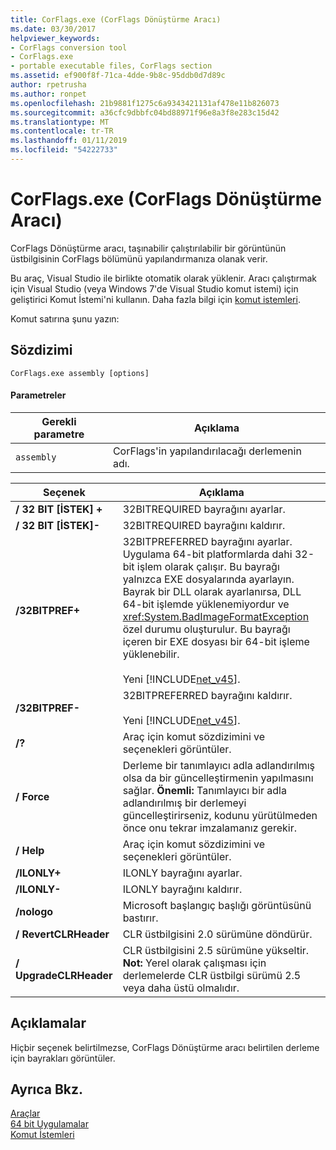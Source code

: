 ```yaml
---
title: CorFlags.exe (CorFlags Dönüştürme Aracı)
ms.date: 03/30/2017
helpviewer_keywords:
- CorFlags conversion tool
- CorFlags.exe
- portable executable files, CorFlags section
ms.assetid: ef900f8f-71ca-4dde-9b8c-95ddb0d7d89c
author: rpetrusha
ms.author: ronpet
ms.openlocfilehash: 21b9881f1275c6a9343421131af478e11b826073
ms.sourcegitcommit: a36cfc9dbbfc04bd88971f96e8a3f8e283c15d42
ms.translationtype: MT
ms.contentlocale: tr-TR
ms.lasthandoff: 01/11/2019
ms.locfileid: "54222733"
---
```

# <a name="corflagsexe-corflags-conversion-tool"></a>CorFlags.exe (CorFlags Dönüştürme Aracı)
CorFlags Dönüştürme aracı, taşınabilir çalıştırılabilir bir görüntünün üstbilgisinin CorFlags bölümünü yapılandırmanıza olanak verir.  
  
 Bu araç, Visual Studio ile birlikte otomatik olarak yüklenir. Aracı çalıştırmak için Visual Studio (veya Windows 7'de Visual Studio komut istemi) için geliştirici Komut İstemi'ni kullanın. Daha fazla bilgi için [komut istemleri](../../../docs/framework/tools/developer-command-prompt-for-vs.md).  
  
 Komut satırına şunu yazın:  
  
## <a name="syntax"></a>Sözdizimi  
  
```  
CorFlags.exe assembly [options]  
```  
  
#### <a name="parameters"></a>Parametreler  
  
|Gerekli parametre|Açıklama|  
|------------------------|-----------------|  
|`assembly`|CorFlags'in yapılandırılacağı derlemenin adı.|  
  
|Seçenek|Açıklama|  
|------------|-----------------|  
|**/ 32 BIT [İSTEK] +**|32BITREQUIRED bayrağını ayarlar.|  
|**/ 32 BIT [İSTEK]-**|32BITREQUIRED bayrağını kaldırır.|  
|**/32BITPREF+**|32BITPREFERRED bayrağını ayarlar. Uygulama 64-bit platformlarda dahi 32-bit işlem olarak çalışır. Bu bayrağı yalnızca EXE dosyalarında ayarlayın. Bayrak bir DLL olarak ayarlanırsa, DLL 64-bit işlemde yüklenemiyordur ve <xref:System.BadImageFormatException> özel durumu oluşturulur. Bu bayrağı içeren bir EXE dosyası bir 64-bit işleme yüklenebilir.<br /><br /> Yeni [!INCLUDE[net_v45](../../../includes/net-v45-md.md)].|  
|**/32BITPREF-**|32BITPREFERRED bayrağını kaldırır.<br /><br /> Yeni [!INCLUDE[net_v45](../../../includes/net-v45-md.md)].|  
|**/?**|Araç için komut sözdizimini ve seçenekleri görüntüler.|  
|**/ Force**|Derleme bir tanımlayıcı adla adlandırılmış olsa da bir güncelleştirmenin yapılmasını sağlar. **Önemli:**  Tanımlayıcı bir adla adlandırılmış bir derlemeyi güncelleştirirseniz, kodunu yürütülmeden önce onu tekrar imzalamanız gerekir.|  
|**/ Help**|Araç için komut sözdizimini ve seçenekleri görüntüler.|  
|**/ILONLY+**|ILONLY bayrağını ayarlar.|  
|**/ILONLY-**|ILONLY bayrağını kaldırır.|  
|**/nologo**|Microsoft başlangıç başlığı görüntüsünü bastırır.|  
|**/ RevertCLRHeader**|CLR üstbilgisini 2.0 sürümüne döndürür.|  
|**/ UpgradeCLRHeader**|CLR üstbilgisini 2.5 sürümüne yükseltir. **Not:**  Yerel olarak çalışması için derlemelerde CLR üstbilgi sürümü 2.5 veya daha üstü olmalıdır.|  
  
## <a name="remarks"></a>Açıklamalar  
 Hiçbir seçenek belirtilmezse, CorFlags Dönüştürme aracı belirtilen derleme için bayrakları görüntüler.  
  
## <a name="see-also"></a>Ayrıca Bkz.  
 [Araçlar](../../../docs/framework/tools/index.md)  
 [64 bit Uygulamalar](../../../docs/framework/64-bit-apps.md)  
 [Komut İstemleri](../../../docs/framework/tools/developer-command-prompt-for-vs.md)
